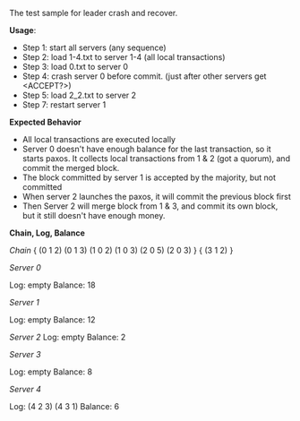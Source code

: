 The test sample for leader crash and recover.

**Usage**:

* Step 1: start all servers (any sequence)
* Step 2: load 1-4.txt to server 1-4 (all local transactions)
* Step 3: load 0.txt to server 0
* Step 4: crash server 0 before commit. (just after other servers get <ACCEPT?>)
* Step 5: load 2_2.txt to server 2
* Step 7: restart server 1

**Expected Behavior**

* All local transactions are executed locally
* Server 0 doesn't have enough balance for the last transaction, so it starts paxos.
  It collects local transactions from 1 & 2 (got a quorum), and commit the merged block.
* The block committed by server 1 is accepted by the majority, but not committed
* When server 2 launches the paxos, it will commit the previous block first
* Then Server 2 will merge block from 1 & 3, and commit its own block, but it still doesn't have enough money.

**Chain, Log, Balance**

*Chain*
\{
(0 1 2)
(0 1 3)
(1 0 2)
(1 0 3)
(2 0 5)
(2 0 3)
\}
\{
(3 1 2)
\}

*Server 0*

Log: empty
Balance: 18

*Server 1*

Log: empty
Balance: 12

*Server 2*
Log: empty
Balance: 2

*Server 3*

Log: empty
Balance: 8

*Server 4*

Log: (4 2 3) (4 3 1)
Balance: 6
